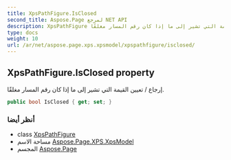 ```yaml
---
title: XpsPathFigure.IsClosed
second_title: Aspose.Page لمرجع NET API
description: XpsPathFigure ملكية. إرجاع / تعيين القيمة التي تشير إلى ما إذا كان رقم المسار مغلقًا.
type: docs
weight: 10
url: /ar/net/aspose.page.xps.xpsmodel/xpspathfigure/isclosed/
---
```

## XpsPathFigure.IsClosed property

إرجاع / تعيين القيمة التي تشير إلى ما إذا كان رقم المسار مغلقًا.

```csharp
public bool IsClosed { get; set; }
```

### أنظر أيضا

* class [XpsPathFigure](../)
* مساحة الاسم [Aspose.Page.XPS.XpsModel](../../xpspathfigure/)
* المجسم [Aspose.Page](../../../)


